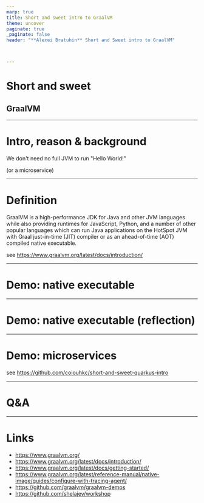 ```yaml
---
marp: true
title: Short and sweet intro to GraalVM
theme: uncover
paginate: true
_paginate: false
header: "**Alexei Bratuhin** Short and Sweet intro to GraalVM"



---
```


# Short and sweet

## GraalVM

---

# Intro, reason & background

We don't need no full JVM to run "Hello World!"

(or a microservice)

---

# Definition

GraalVM is a high-performance JDK for Java and other JVM languages while also providing runtimes for JavaScript, Python, and a number of other popular languages which can run Java applications on the HotSpot JVM with Graal just-in-time (JIT) compiler or as an ahead-of-time (AOT) compiled native executable. 


see https://www.graalvm.org/latest/docs/introduction/

---

# Demo: native executable

<!--
Snippets:

-->

---

# Demo: native executable (reflection)

<!--
Snippets:

-->

---

# Demo: microservices

see https://github.com/coiouhkc/short-and-sweet-quarkus-intro

---

# Q&A

---

# Links

* https://www.graalvm.org/
* https://www.graalvm.org/latest/docs/introduction/
* https://www.graalvm.org/latest/docs/getting-started/
* https://www.graalvm.org/latest/reference-manual/native-image/guides/configure-with-tracing-agent/
* https://github.com/graalvm/graalvm-demos
* https://github.com/shelajev/workshop